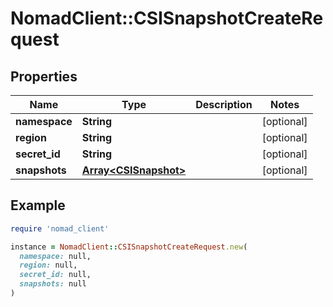 # NomadClient::CSISnapshotCreateRequest

## Properties

| Name | Type | Description | Notes |
| ---- | ---- | ----------- | ----- |
| **namespace** | **String** |  | [optional] |
| **region** | **String** |  | [optional] |
| **secret_id** | **String** |  | [optional] |
| **snapshots** | [**Array&lt;CSISnapshot&gt;**](CSISnapshot.md) |  | [optional] |

## Example

```ruby
require 'nomad_client'

instance = NomadClient::CSISnapshotCreateRequest.new(
  namespace: null,
  region: null,
  secret_id: null,
  snapshots: null
)
```

